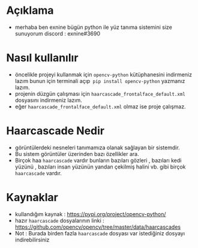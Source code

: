 # Açıklama
- merhaba ben exnine bügün python ile yüz tanıma sistemini size sunuyorum discord : exnine#3690
# Nasıl kullanılır 
- öncelikle projeyi kullanmak için `opencv-python` kütüphanesini indirmeniz lazım bunun için terminali açıp` pip install opencv-python` yazmanız lazım.
- projenin düzgün çalışması için `haarcascade_frontalface_default.xml` dosyasını indirmeniz lazım. 
- eğer `haarcascade_frontalface_default.xml` olmaz ise proje çalışmaz.
# Haarcascade Nedir
- görüntülerdeki nesneleri tanımamıza olanak sağlayan bir sistemdir.
- Bu sistem görüntüler üzerinden bazı özellikler ara.
- Birçok haa `haarcascade` vardır bunların bazıları gözleri , bazıları kedi yüzünü , bazıları insan yüzünün yandan çekilmiş halini vb. gibi birçok `haarcascade` vardır.
# Kaynaklar
- kullandığım kaynak : https://pypi.org/project/opencv-python/
- hazır `haarcascade` dosyalarının linki : https://github.com/opencv/opencv/tree/master/data/haarcascades
- Not : Burada birden fazla `haarcascade` dosyası var istediğiniz dosyayı indirebilirsiniz
